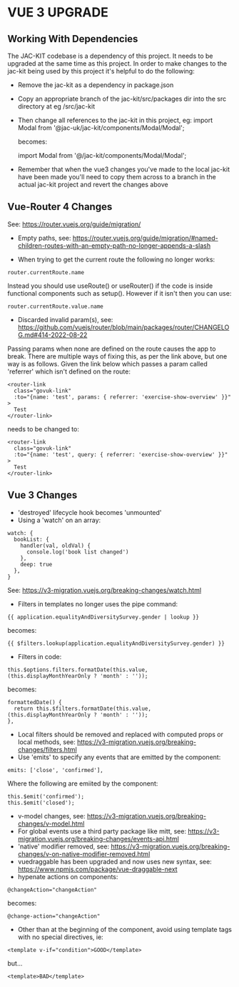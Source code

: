 # VUE 3 UPGRADE

## Working With Dependencies

The JAC-KIT codebase is a dependency of this project. It needs to be upgraded at the same time as this project.
In order to make changes to the jac-kit being used by this project it's helpful to do the following:

+ Remove the jac-kit as a dependency in package.json
+ Copy an appropriate branch of the jac-kit/src/packages dir into the src directory at eg /src/jac-kit
+ Then change all references to the jac-kit in this project, eg:
    import Modal from '@jac-uk/jac-kit/components/Modal/Modal';

    becomes: 

    import Modal from '@/jac-kit/components/Modal/Modal';
+ Remember that when the vue3 changes you've made to the local jac-kit have been made you'll need to copy them across to a branch in the actual jac-kit project and revert the changes above

## Vue-Router 4 Changes

See: https://router.vuejs.org/guide/migration/

+ Empty paths, see: https://router.vuejs.org/guide/migration/#named-children-routes-with-an-empty-path-no-longer-appends-a-slash

+ When trying to get the current route the following no longer works:

```
router.currentRoute.name
```
Instead you should use useRoute() or useRouter() if the code is inside functional components such as setup(). However if it isn't then you can use:
```
router.currentRoute.value.name
```

+ Discarded invalid param(s), see: https://github.com/vuejs/router/blob/main/packages/router/CHANGELOG.md#414-2022-08-22

Passing params when none are defined on the route causes the app to break. There are multiple ways of fixing this, as per the link above, but one way is as follows. Given the link below which passes a param called 'referrer' which isn't defined on the route: 
```
<router-link
  class="govuk-link"
  :to="{name: 'test', params: { referrer: 'exercise-show-overview' }}"
>
  Test
</router-link>
```
needs to be changed to:
```
<router-link
  class="govuk-link"
  :to="{name: 'test', query: { referrer: 'exercise-show-overview' }}"
>
  Test
</router-link>
```

## Vue 3 Changes

+ 'destroyed' lifecycle hook becomes 'unmounted'
+ Using a 'watch' on an array:

```
watch: {
  bookList: {
    handler(val, oldVal) {
      console.log('book list changed')
    },
    deep: true
  },
}
```
See: https://v3-migration.vuejs.org/breaking-changes/watch.html
+ Filters in templates no longer uses the pipe command:
```
{{ application.equalityAndDiversitySurvey.gender | lookup }}
```
becomes:
```
{{ $filters.lookup(application.equalityAndDiversitySurvey.gender) }}
```
+ Filters in code:
```
this.$options.filters.formatDate(this.value, (this.displayMonthYearOnly ? 'month' : ''));
```
becomes:
```
formattedDate() {
  return this.$filters.formatDate(this.value, (this.displayMonthYearOnly ? 'month' : ''));
},
```
+ Local filters should be removed and replaced with computed props or local methods, see: https://v3-migration.vuejs.org/breaking-changes/filters.html
+ Use 'emits' to specify any events that are emitted by the component:
```
emits: ['close', 'confirmed'],
```
Where the following are emiited by the component:
```
this.$emit('confirmed');
this.$emit('closed');
```
+ v-model changes, see: https://v3-migration.vuejs.org/breaking-changes/v-model.html
+ For global events use a third party package like mitt, see: https://v3-migration.vuejs.org/breaking-changes/events-api.html
+ 'native' modifier removed, see: https://v3-migration.vuejs.org/breaking-changes/v-on-native-modifier-removed.html
+ vuedraggable has been upgraded and now uses new syntax, see: https://www.npmjs.com/package/vue-draggable-next
+ hypenate actions on components:
```
@changeAction="changeAction"
```
becomes:
```
@change-action="changeAction"
```

+ Other than at the beginning of the component, avoid using template tags with no special directives, ie:

```
<template v-if="condition">GOOD</template>
```
but...
```
<template>BAD</template>
```
